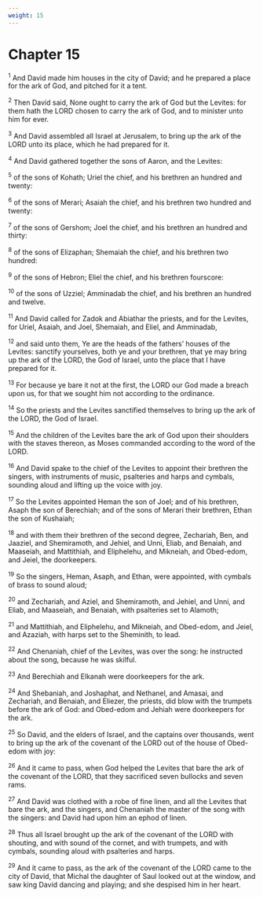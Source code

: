 ```yaml
---
weight: 15
---
```


# Chapter 15

<sup>1</sup> And David made him houses in the city of David; and he prepared a place for the ark of God, and pitched for it a tent. 

<sup>2</sup> Then David said, None ought to carry the ark of God but the Levites: for them hath the LORD chosen to carry the ark of God, and to minister unto him for ever. 

<sup>3</sup> And David assembled all Israel at Jerusalem, to bring up the ark of the LORD unto its place, which he had prepared for it. 

<sup>4</sup> And David gathered together the sons of Aaron, and the Levites: 

<sup>5</sup> of the sons of Kohath; Uriel the chief, and his brethren an hundred and twenty: 

<sup>6</sup> of the sons of Merari; Asaiah the chief, and his brethren two hundred and twenty: 

<sup>7</sup> of the sons of Gershom; Joel the chief, and his brethren an hundred and thirty: 

<sup>8</sup> of the sons of Elizaphan; Shemaiah the chief, and his brethren two hundred: 

<sup>9</sup> of the sons of Hebron; Eliel the chief, and his brethren fourscore: 

<sup>10</sup> of the sons of Uzziel; Amminadab the chief, and his brethren an hundred and twelve. 

<sup>11</sup> And David called for Zadok and Abiathar the priests, and for the Levites, for Uriel, Asaiah, and Joel, Shemaiah, and Eliel, and Amminadab, 

<sup>12</sup> and said unto them, Ye are the heads of the fathers’ houses of the Levites: sanctify yourselves, both ye and your brethren, that ye may bring up the ark of the LORD, the God of Israel, unto the place that I have prepared for it. 

<sup>13</sup> For because ye bare it not at the first, the LORD our God made a breach upon us, for that we sought him not according to the ordinance. 

<sup>14</sup> So the priests and the Levites sanctified themselves to bring up the ark of the LORD, the God of Israel. 

<sup>15</sup> And the children of the Levites bare the ark of God upon their shoulders with the staves thereon, as Moses commanded according to the word of the LORD. 

<sup>16</sup> And David spake to the chief of the Levites to appoint their brethren the singers, with instruments of music, psalteries and harps and cymbals, sounding aloud and lifting up the voice with joy. 

<sup>17</sup> So the Levites appointed Heman the son of Joel; and of his brethren, Asaph the son of Berechiah; and of the sons of Merari their brethren, Ethan the son of Kushaiah; 

<sup>18</sup> and with them their brethren of the second degree, Zechariah, Ben, and Jaaziel, and Shemiramoth, and Jehiel, and Unni, Eliab, and Benaiah, and Maaseiah, and Mattithiah, and Eliphelehu, and Mikneiah, and Obed-edom, and Jeiel, the doorkeepers. 

<sup>19</sup> So the singers, Heman, Asaph, and Ethan, were appointed, with cymbals of brass to sound aloud; 

<sup>20</sup> and Zechariah, and Aziel, and Shemiramoth, and Jehiel, and Unni, and Eliab, and Maaseiah, and Benaiah, with psalteries set to Alamoth; 

<sup>21</sup> and Mattithiah, and Eliphelehu, and Mikneiah, and Obed-edom, and Jeiel, and Azaziah, with harps set to the Sheminith, to lead. 

<sup>22</sup> And Chenaniah, chief of the Levites, was over the song: he instructed about the song, because he was skilful. 

<sup>23</sup> And Berechiah and Elkanah were doorkeepers for the ark. 

<sup>24</sup> And Shebaniah, and Joshaphat, and Nethanel, and Amasai, and Zechariah, and Benaiah, and Eliezer, the priests, did blow with the trumpets before the ark of God: and Obed-edom and Jehiah were doorkeepers for the ark. 

<sup>25</sup> So David, and the elders of Israel, and the captains over thousands, went to bring up the ark of the covenant of the LORD out of the house of Obed-edom with joy: 

<sup>26</sup> And it came to pass, when God helped the Levites that bare the ark of the covenant of the LORD, that they sacrificed seven bullocks and seven rams. 

<sup>27</sup> And David was clothed with a robe of fine linen, and all the Levites that bare the ark, and the singers, and Chenaniah the master of the song with the singers: and David had upon him an ephod of linen. 

<sup>28</sup> Thus all Israel brought up the ark of the covenant of the LORD with shouting, and with sound of the cornet, and with trumpets, and with cymbals, sounding aloud with psalteries and harps. 

<sup>29</sup> And it came to pass, as the ark of the covenant of the LORD came to the city of David, that Michal the daughter of Saul looked out at the window, and saw king David dancing and playing; and she despised him in her heart. 



